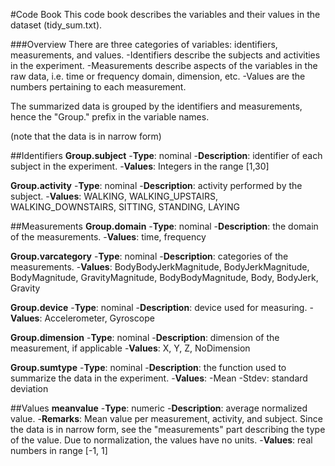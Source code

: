 #Code Book
This code book describes the variables and their values in the dataset (tidy_sum.txt). 

###Overview
There are three categories of variables: identifiers, measurements, and values. 
-Identifiers describe the subjects and activities in the experiment. 
-Measurements describe aspects of the variables in the raw data, i.e. time or frequency domain, dimension, etc. 
-Values are the numbers pertaining to each measurement.

The summarized data is grouped by the identifiers and measurements, hence the "Group." prefix in the variable names.

(note that the data is in narrow form)


##Identifiers
**Group.subject**
-**Type**: nominal
-**Description**: identifier of each subject in the experiment.
-**Values**: Integers in the range [1,30]

**Group.activity**
-**Type**: nominal
-**Description**: activity performed by the subject.
-**Values**: WALKING, WALKING_UPSTAIRS, WALKING_DOWNSTAIRS, SITTING, STANDING, LAYING

##Measurements
**Group.domain**
-**Type**: nominal
-**Description**: the domain of the measurements.
-**Values**: time, frequency

**Group.varcategory**
-**Type**: nominal
-**Description**: categories of the measurements.
-**Values**: BodyBodyJerkMagnitude, BodyJerkMagnitude, BodyMagnitude, GravityMagnitude, BodyBodyMagnitude, Body, BodyJerk, Gravity  

**Group.device**
-**Type**: nominal
-**Description**: device used for measuring.
-**Values**: Accelerometer, Gyroscope

**Group.dimension**
-**Type**: nominal
-**Description**: dimension of the measurement, if applicable
-**Values**: X, Y, Z, NoDimension

**Group.sumtype**
-**Type**: nominal
-**Description**: the function used to summarize the data in the experiment.
-**Values**: 
  -Mean
  -Stdev: standard deviation
  
 
##Values
**meanvalue**
-**Type**: numeric
-**Description**: average normalized value.
-**Remarks**: Mean value per measurement, activity, and subject. Since the data is in narrow form, see the "measurements" part describing the type of the value. Due to normalization, the values have no units.
-**Values**: real numbers in range [-1, 1]